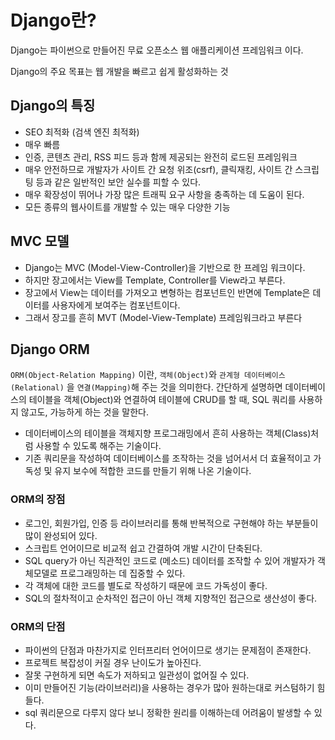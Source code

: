 # Django란?

Django는 파이썬으로 만들어진 무료 오픈소스 웹 애플리케이션 프레임워크 이다.

Django의 주요 목표는 웹 개발을 빠르고 쉽게 활성화하는 것

## Django의 특징

- SEO 최적화 (검색 엔진 최적화)
- 매우 빠름
- 인증, 콘텐츠 관리, RSS 피드 등과 함께 제공되는 완전히 로드된 프레임워크
- 매우 안전하므로 개발자가 사이트 간 요청 위조(csrf), 클릭재킹, 사이트 간 스크립팅 등과 같은 일반적인 보안 실수를 피할 수 있다.
- 매우 확장성이 뛰어나 가장 많은 트래픽 요구 사항을 충족하는 데 도움이 된다.
- 모든 종류의 웹사이트를 개발할 수 있는 매우 다양한 기능

## MVC 모델

- Django는 MVC (Model-View-Controller)을 기반으로 한 프레임 워크이다.
- 하지만 장고에서는 View를 Template, Controller를 View라고 부른다.
- 장고에서 View는 데이터를 가져오고 변형하는 컴포넌트인 반면에 Template은 데이터를 사용자에게 보여주는 컴포넌트이다.
- 그래서 장고를 흔히 MVT (Model-View-Template) 프레임워크라고 부른다

## Django ORM

`ORM(Object-Relation Mapping)` 이란, `객체(Object)`와 `관계형 데이터베이스(Relational)` 을 `연결(Mapping)`해 주는 것을 의미한다. 간단하게 설명하면 데이터베이스의 테이블을 객체(Object)와 연결하여 테이블에 CRUD를 할 때, SQL 쿼리를 사용하지 않고도, 가능하게 하는 것을 말한다.

- 데이터베이스의 테이블을 객체지향 프로그래밍에서 흔히 사용하는 객체(Class)처럼 사용할 수 있도록 해주는 기술이다.
- 기존 쿼리문을 작성하여 데이터베이스를 조작하는 것을 넘어서서 더 효율적이고 가독성 및 유지 보수에 적합한 코드를 만들기 위해 나온 기술이다.

### ORM의 장점

- 로그인, 회원가입, 인증 등 라이브러리를 통해 반복적으로 구현해야 하는 부분들이 많이 완성되어 있다.
- 스크립트 언어이므로 비교적 쉽고 간결하여 개발 시간이 단축된다.
- SQL query가 아닌 직관적인 코드로 (메소드) 데이터를 조작할 수 있어 개발자가 객체모델로 프로그래밍하는 데 집중할 수 있다.
- 각 객체에 대한 코드를 별도로 작성하기 때문에 코드 가독성이 좋다.
- SQL의 절차적이고 순차적인 접근이 아닌 객체 지향적인 접근으로 생산성이 좋다.

### ORM의 단점

- 파이썬의 단점과 마찬가지로 인터프리터 언어이므로 생기는 문제점이 존재한다.
- 프로젝트 복잡성이 커질 경우 난이도가 높아진다.
- 잘못 구현하게 되면 속도가 저하되고 일관성이 없어질 수 있다.
- 이미 만들어진 기능(라이브러리)을 사용하는 경우가 많아 원하는대로 커스텀하기 힘들다.
- sql 쿼리문으로 다루지 않다 보니 정확한 원리를 이해하는데 어려움이 발생할 수 있다.
